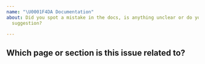 ```yaml
---
name: "\U0001F4DA Documentation"
about: Did you spot a mistake in the docs, is anything unclear or do you have a
  suggestion?

---
```

<!-- Describe the problem or suggestion here. If you've found a mistake and you know the answer, feel free to submit a pull request straight away: https://github.com/cverluise/SciCit/pulls -->

## Which page or section is this issue related to?
<!-- Please include the URL and/or source. -->
